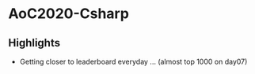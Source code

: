 # AoC2020-Csharp

## Highlights
* Getting closer to leaderboard everyday ... (almost top 1000 on day07)
